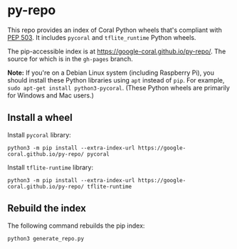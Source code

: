 # py-repo

This repo provides an index of Coral Python wheels that's compliant with [PEP 503](https://www.python.org/dev/peps/pep-0503/). It includes `pycoral` and `tflite_runtime` Python wheels.

The pip-accessible index is at https://google-coral.github.io/py-repo/. The source for which is in the `gh-pages` branch.

**Note:** If you're on a Debian Linux system (including Raspberry Pi), you should install these Python libraries using `apt` instead of `pip`.
For example, `sudo apt-get install python3-pycoral`. (These Python wheels are primarily for Windows and Mac users.)

## Install a wheel

Install `pycoral` library:
```shell
python3 -m pip install --extra-index-url https://google-coral.github.io/py-repo/ pycoral
```

Install `tflite-runtime` library:
```shell
python3 -m pip install --extra-index-url https://google-coral.github.io/py-repo/ tflite-runtime
```

## Rebuild the index

The following command rebuilds the pip index:

```shell
python3 generate_repo.py
```
